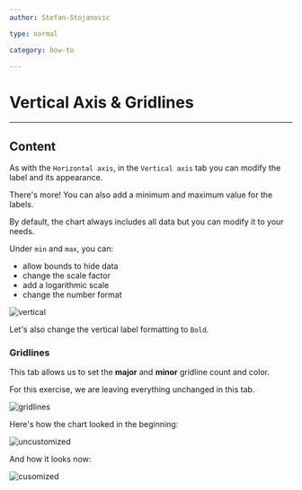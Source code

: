 ```yaml
---
author: Stefan-Stojanovic

type: normal

category: how-to

---
```


# Vertical Axis & Gridlines

---
## Content

As with the `Horizontal axis`, in the `Vertical axis` tab you can modify the label and its appearance.
 
There's more! You can also add a minimum and maximum value for the labels.

By default, the chart always includes all data but you can modify it to your needs.

Under `min` and `max`, you can:
- allow bounds to hide data
- change the scale factor
- add a logarithmic scale
- change the number format

![vertical](https://img.enkipro.com/e3bd12da4f4864f2526bf3c88a7801aa.png)

Let's also change the vertical label formatting to `Bold`.

### Gridlines

This tab allows us to set the **major** and **minor** gridline count and color. 

For this exercise, we are leaving everything unchanged in this tab.

![gridlines](https://img.enkipro.com/dd044652492433e9acbe3334a3d3b033.png)

Here's how the chart looked in the beginning:

![uncustomized](https://img.enkipro.com/f521450382c5eab303d5c64dba490283.png)

And how it looks now:

![cusomized](https://img.enkipro.com/f973d027642252efaf29171e82e8e828.png)